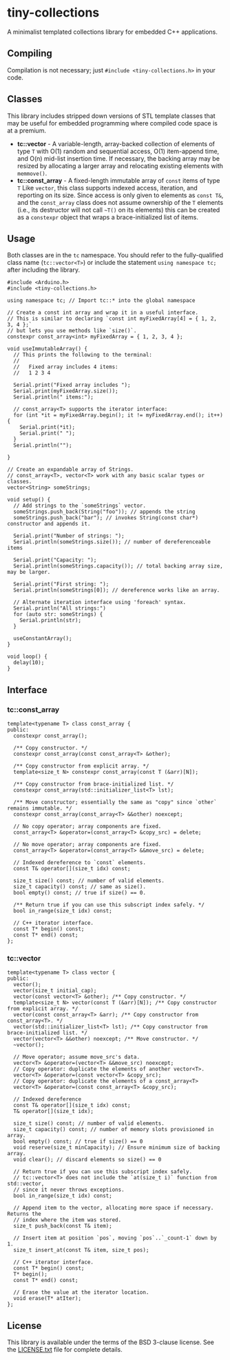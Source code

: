 
tiny-collections
================

A minimalist templated collections library for embedded C++ applications.

Compiling
---------

Compilation is not necessary; just `#include <tiny-collections.h>` in your code.

Classes
-------

This library includes stripped down versions of STL template classes that may be useful
for embedded programming where compiled code space is at a premium. 

* **tc::vector<T>** - A variable-length, array-backed collection of elements of type `T` 
  with O(1) random and sequential access, O(1) item-append time, and O(n) mid-list
  insertion time. If necessary, the backing array may be resized by allocating a larger 
  array and relocating existing elements with `memmove()`.
* **tc::const_array<T>** - A fixed-length immutable array of `const` items of type `T`
  Like `vector`, this class supports indexed access, iteration, and reporting on its size.
  Since access is only given to elements as `const T&`, and the `const_array` class does 
  not assume ownership of the `T` elements (i.e., its destructor will not call `~T()` on 
  its elements) this can be created as a `constexpr` object that wraps a brace-initialized
  list of items.

Usage
-----

Both classes are in the `tc` namespace. You should refer to the fully-qualified class name
(`tc::vector<T>`) or include the statement `using namespace tc;` after including the
library.

```
#include <Arduino.h>
#include <tiny-collections.h>

using namespace tc; // Import tc::* into the global namespace

// Create a const int array and wrap it in a useful interface.
// This is similar to declaring `const int myFixedArray[4] = { 1, 2, 3, 4 };`
// but lets you use methods like `size()`.
constexpr const_array<int> myFixedArray = { 1, 2, 3, 4 };

void useImmutableArray() {
  // This prints the following to the terminal:
  //
  //   Fixed array includes 4 items:
  //   1 2 3 4
  
  Serial.print("Fixed array includes ");
  Serial.print(myFixedArray.size());
  Serial.println(" items:");

  // const_array<T> supports the iterator interface:
  for (int *it = myFixedArray.begin(); it != myFixedArray.end(); it++) {
    Serial.print(*it);
    Serial.print(" ");
  }
  Serial.println("");

}

// Create an expandable array of Strings.
// const_array<T>, vector<T> work with any basic scalar types or classes.
vector<String> someStrings;

void setup() {
  // Add strings to the `someStrings` vector.
  someStrings.push_back(String("foo")); // appends the string
  someStrings.push_back("bar"); // invokes String(const char*) constructor and appends it.

  Serial.print("Number of strings: ");
  Serial.println(someStrings.size()); // number of dereferenceable items

  Serial.print("Capacity: ");
  Serial.println(someStrings.capacity()); // total backing array size, may be larger.

  Serial.print("First string: ");
  Serial.println(someStrings[0]); // dereference works like an array.

  // Alternate iteration interface using 'foreach' syntax.
  Serial.println("All strings:")
  for (auto str: someStrings) {
    Serial.println(str);
  }

  useConstantArray();
}

void loop() {
  delay(10);
}
```

Interface
---------

### tc::const\_array<T>

```
template<typename T> class const_array {
public:
  constexpr const_array();

  /** Copy constructor. */
  constexpr const_array(const const_array<T> &other);

  /** Copy constructor from explicit array. */
  template<size_t N> constexpr const_array(const T (&arr)[N]);

  /** Copy constructor from brace-initialized list. */
  constexpr const_array(std::initializer_list<T> lst);

  /** Move constructor; essentially the same as "copy" since `other` remains immutable. */
  constexpr const_array(const_array<T> &&other) noexcept;

  // No copy operator; array components are fixed.
  const_array<T> &operator=(const_array<T> &copy_src) = delete;

  // No move operator; array components are fixed.
  const_array<T> &operator=(const_array<T> &&move_src) = delete;

  // Indexed dereference to `const` elements.
  const T& operator[](size_t idx) const;

  size_t size() const; // number of valid elements.
  size_t capacity() const; // same as size().
  bool empty() const; // true if size() == 0.

  /** Return true if you can use this subscript index safely. */
  bool in_range(size_t idx) const;

  // C++ iterator interface.
  const T* begin() const;
  const T* end() const;
};

```

### tc::vector<T>

```
template<typename T> class vector {
public:
  vector();
  vector(size_t initial_cap);
  vector(const vector<T> &other); /** Copy constructor. */
  template<size_t N> vector(const T (&arr)[N]); /** Copy constructor from explicit array. */
  vector(const const_array<T> &arr); /** Copy constructor from const_array<T>. */
  vector(std::initializer_list<T> lst); /** Copy constructor from brace-initialized list. */
  vector(vector<T> &&other) noexcept; /** Move constructor. */
  ~vector();

  // Move operator; assume move_src's data.
  vector<T> &operator=(vector<T> &&move_src) noexcept;
  // Copy operator: duplicate the elements of another vector<T>.
  vector<T> &operator=(const vector<T> &copy_src);
  // Copy operator: duplicate the elements of a const_array<T>
  vector<T> &operator=(const const_array<T> &copy_src);

  // Indexed dereference
  const T& operator[](size_t idx) const;
  T& operator[](size_t idx);

  size_t size() const; // number of valid elements.
  size_t capacity() const; // number of memory slots provisioned in array.
  bool empty() const; // true if size() == 0
  void reserve(size_t minCapacity); // Ensure minimum size of backing array.
  void clear(); // discard elements so size() == 0

  // Return true if you can use this subscript index safely.
  // tc::vector<T> does not include the `at(size_t i)` function from std::vector,
  // since it never throws exceptions.
  bool in_range(size_t idx) const;

  // Append item to the vector, allocating more space if necessary. Returns the
  // index where the item was stored.
  size_t push_back(const T& item);

  // Insert item at position `pos`, moving `pos`..`_count-1` down by 1.
  size_t insert_at(const T& item, size_t pos);

  // C++ iterator interface.
  const T* begin() const;
  T* begin();
  const T* end() const;

  // Erase the value at the iterator location.
  void erase(T* atIter);
};
```

License
-------

This library is available under the terms of the BSD 3-clause license. See the
[LICENSE.txt](https://github.com/kimballa/tiny-collections/blob/main/LICENSE.txt) file for
complete details.
